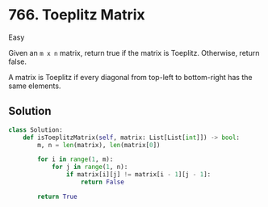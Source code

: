 # 766. Toeplitz Matrix

Easy

Given an `m x n` matrix, return true if the matrix is Toeplitz. Otherwise,
return false.

A matrix is Toeplitz if every diagonal from top-left to bottom-right has the
same elements.

## Solution

```python
class Solution:
    def isToeplitzMatrix(self, matrix: List[List[int]]) -> bool:
        m, n = len(matrix), len(matrix[0])

        for i in range(1, m):
            for j in range(1, n):
                if matrix[i][j] != matrix[i - 1][j - 1]:
                    return False

        return True
```
